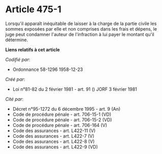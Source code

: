 # Article 475-1

Lorsqu'il apparaît inéquitable de laisser à la charge de la partie civile les sommes exposées par elle et non comprises dans
les frais et dépens, le juge peut condamner l'auteur de l'infraction à lui payer le montant qu'il détermine.

**Liens relatifs à cet article**

_Codifié par_:

  - Ordonnance 58-1296 1958-12-23

_Créé par_:

  - Loi n°81-82 du 2 février 1981 - art. 91 () JORF 3 février 1981

_Cité par_:

  - Décret n°95-1272 du 6 décembre 1995 - art. 9 (An)
  - Code de procédure pénale - art. 706-15-1 (VD)
  - Code de procédure pénale - art. 706-15-2 (VD)
  - Code de procédure pénale - art. 706-164 (V)
  - Code des assurances - art. L422-11 (V)
  - Code des assurances - art. L422-7 (V)
  - Code des assurances - art. L422-8 (V)
  - Code des assurances - art. L422-9 (VD)
